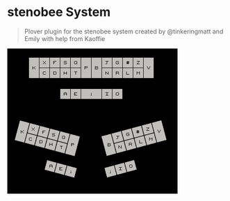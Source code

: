 # stenobee System

> Plover plugin for the stenobee system created by @tinkeringmatt and Emily with help from Kaoffie

![stenobee system layout](newlayout.png)
